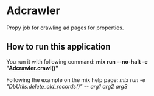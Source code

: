 # Adcrawler

Propy job for crawling ad pages for properties.

## How to run this application

You run it with following command:
**mix run --no-halt -e "Adcrawler.crawl()"**

Following the example on the mix help page:
*mix run -e "DbUtils.delete_old_records()" -- arg1 arg2 arg3*
